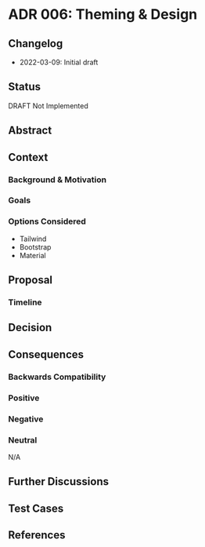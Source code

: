 # ADR 006: Theming & Design

## Changelog
* 2022-03-09: Initial draft

## Status
DRAFT Not Implemented

## Abstract

## Context

### Background & Motivation

### Goals

### Options Considered
* Tailwind
* Bootstrap
* Material

## Proposal 

### Timeline

## Decision

## Consequences

### Backwards Compatibility

### Positive

### Negative

### Neutral
N/A

## Further Discussions

## Test Cases

## References